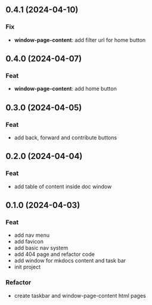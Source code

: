 ## 0.4.1 (2024-04-10)

### Fix

- **window-page-content**: add filter url for home button

## 0.4.0 (2024-04-07)

### Feat

- **window-page-content**: add home button

## 0.3.0 (2024-04-05)

### Feat

- add back, forward and contribute buttons

## 0.2.0 (2024-04-04)

### Feat

- add table of content inside doc window

## 0.1.0 (2024-04-03)

### Feat

- add nav menu
- add favicon
- add basic nav system
- add 404 page and refactor code
- add window for mkdocs content and task bar
- init project

### Refactor

- create taskbar and window-page-content html pages

